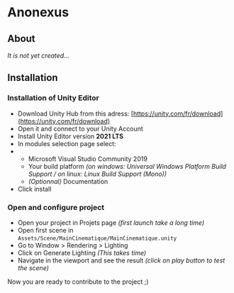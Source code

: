 # Anonexus

## About
*It is not yet created...*

## Installation
### Installation of Unity Editor
* Download Unity Hub from this adress: [https://unity.com/fr/download](https://unity.com/fr/download)
* Open it and connect to your Unity Account
* Install Unity Editor version **2021 LTS**
* In modules selection page select:
* * Microsoft Visual Studio Community 2019
  * Your build platform *(on windows: Universal Windows Platform Build Support / on linux: Linux Build Support (Mono))*
  * *(Optionnal)* Documentation
* Click install

### Open and configure project
* Open your project in Projets page *(first launch take a long time)*
* Open first scene in `Assets/Scene/MainCinematique/MainCinematique.unity`
* Go to Window > Rendering > Lighting
* Click on Generate Lighting *(This takes time)*
* Navigate in the viewport and see the result *(click on play button to test the scene)*

Now you are ready to contribute to the project ;)
